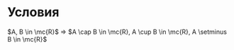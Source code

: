 # Условия
$A, B \in \mc{R}$ $\Rightarrow$ $A \cap B \in \mc{R}, A \cup B \in \mc{R}, A \setminus B \in \mc{R}$

